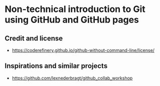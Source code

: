 

# Non-technical introduction to Git using GitHub and GitHub pages

## Credit and license

- https://coderefinery.github.io/github-without-command-line/license/

## Inspirations and similar projects

- https://github.com/lexnederbragt/github_collab_workshop
